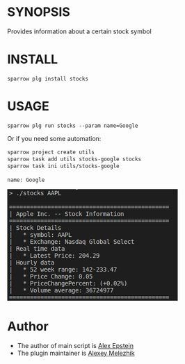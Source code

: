 # SYNOPSIS

Provides information about a certain stock symbol

# INSTALL

    sparrow plg install stocks

# USAGE

    sparrow plg run stocks --param name=Google


Or if you need some automation:


    sparrow project create utils
    sparrow task add utils stocks-google stocks
    sparrow task ini utils/stocks-google

    name: Google


![stocks output](https://raw.githubusercontent.com/alexanderepstein/Bash-Snippets/master/stocks/stocks.png)


# Author

* The author of main script is [Alex Epstein](https://github.com/alexanderepstein)
* The plugin maintainer is [Alexey Melezhik](https://github.com/melezhik/)



